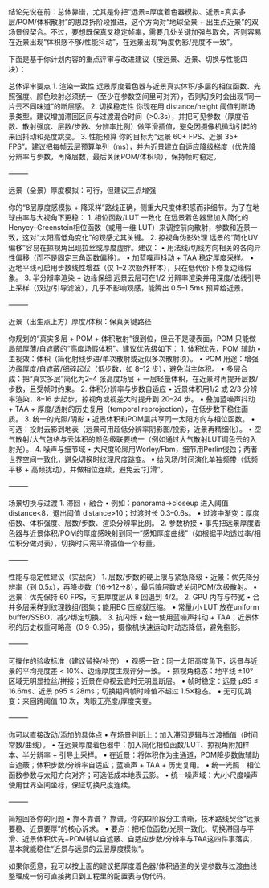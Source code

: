 结论先说在前：总体靠谱，尤其是你把“远景=厚度着色器模拟、近景=真实多层/POM/体积散射”的思路拆阶段推进，这个方向对“地球全景 + 出生点近景”的双场景很契合。不过，要想既保真又稳定帧率，需要几处关键加强与取舍，否则容易在近景出现“体积感不够/性能抖动”，在远景出现“角度伪影/亮度不一致”。

下面是基于你计划内容的重点评审与改进建议（按远景、近景、切换与性能四块）：

总体评审要点
	1.	渲染一致性
远景厚度着色器与近景真实体积/多层的相位函数、光照强度、颜色映射必须统一（至少在参数空间里可对齐），否则切换时会出现“同一片云不同味道”的断层感。
	2.	切换稳定性
你现在用 distance/height 阈值判断场景类型。建议增加滞回区间与过渡混合时间（>0.3s），并把可见参数（厚度倍数、散射强度、层数/步数、分辨率比例）做平滑插值，避免因摄像机微动引起的来回抖动和亮度跳变。
	3.	性能预算
你的目标为“远景 60+ FPS、近景 35+ FPS”。建议把每帧云层预算单列（ms），并为近景建立自适应降级梯度（优先降分辨率与步数，再降层数，最后关闭POM/体积项），保持帧时稳定。

⸻

远景（全景）厚度模拟：可行，但建议三点增强

你的“8层厚度感模拟 + 降采样”路线正确，侧重大尺度体积感而非细节。为了在地球曲率与大视角下更稳：
	1.	相位函数/LUT 一致化
在远景着色器里加入简化的Henyey–Greenstein相位函数（或用一维 LUT）来调控前向散射，参数和近景一致，这对“太阳高低角变化”的观感尤其关键。
	2.	掠视角伪影处理
远景的“简化UV偏移”容易在掠视角出现拉丝或厚度虚胖。建议：
	•	用法线/切线方向相关的各向异性偏移（而不是固定三角函数偏移）。
	•	加蓝噪声抖动 + TAA 稳定厚度采样。
	•	近地平线可启用步数线性增益（仅 1–2 次额外样本），只在低代价下修复边缘假象。
	3.	半分辨率渲染 + 边缘保细
远景云层可在1/2 分辨率渲染并用深度/法线引导上采样（双边/引导滤波），几乎不影响观感，能腾出 0.5–1.5ms 预算给近景。

⸻

近景（出生点上方）厚度/体积：保真关键路径

你规划的“真实多层 + POM + 体积散射”很到位，但云不是硬表面，POM 只能做局部厚薄/自遮蔽的“高度场假体积”。建议优先级如下：
	1.	体积优先，POM 辅助
	•	主视效：体积（简化射线步进/单次散射或近似多次散射项）。
	•	POM 用途：增强边缘厚度/自遮蔽/细碎起伏（低步数，如 8–12 步），避免当主体积。
	•	多层合成：把“真实多层”简化为2–4 张高度场层 + 一层轻量体积，在近景时再提升层数/步数，且受帧时约束。
	2.	体积分辨率与步数自适应
	•	近景体积用1/2 或 2/3 分辨率渲染，8–16 步起步，掠视角或视差大时提升到 20–24 步。
	•	叠加蓝噪声抖动 + TAA + 厚度/透射的历史复用（temporal reprojection），在低步数下稳住画质。
	3.	统一的光照/阴影
	•	近景体积和POM层共享同一太阳方向与相位函数。
	•	可选：投射云影到地表（远景可用超低分辨率阴影图/投影，近景再精细化）。
	•	空气散射/大气包络与云体积的颜色级联要统一（例如通过大气散射LUT调色云的入射光）。
	4.	噪声与细节域
	•	大尺度轮廓用Worley/Fbm，细节用Perlin侵蚀；两者世界空间一致化，避免切换时纹理尺度跳变。
	•	给风场/时间演化单独频带（低频平移 + 高频扰动），并做相位连续，避免云“打滑”。

⸻

场景切换与过渡
	1.	滞回 + 融合
	•	例如：panorama→closeup 进入阈值 distance<8，退出阈值 distance>10；过渡时长 0.3–0.6s。
	•	过渡中渐变：厚度倍数、体积强度、层数/步数、渲染分辨率比例。
	2.	参数桥接
	•	事先把远景厚度着色器与近景体积/POM的厚度感映射到同一“感知厚度曲线”（如根据平均透过率/相位积分做对表），切换时只需平滑插值一个标量。

⸻

性能与稳定性建议（实战向）
	1.	层数/步数的硬上限与紧急降级
	•	近景：优先降分辨率（到 0.5x），再降步数（16→12→8），最后降层数或关闭POM/次级散射。
	•	远景：优先保持 60 FPS，可把厚度层从 8 回退到 4/2。
	2.	GPU 内存与带宽
	•	合并多层采样到纹理数组/图集；能用BC 压缩就压缩。
	•	常量/小 LUT 放在uniform buffer/SSBO，减少绑定切换。
	3.	抗闪烁
	•	统一使用蓝噪声抖动 + TAA；近景体积的历史权重可略高（0.9–0.95），摄像机快速运动时动态降低，避免拖影。

⸻

可操作的验收标准（建议替换/补充）
	•	观感一致：同一太阳高度角下，远景与近景的平均亮度差 < 10%、边缘厚度主观评分一致。
	•	掠视角稳态：地平线 ±10° 区域无明显拉丝/拼接；近景在仰视云底时无明显断层。
	•	帧时稳定：远景 p95 ≤ 16.6ms、近景 p95 ≤ 28ms；切换期间帧时峰值不超过 1.5×稳态。
	•	无可见跳变：来回跨阈值 10 次，肉眼无亮度/厚度突变。

⸻

你可以直接改动/添加的具体点
	•	在场景判断上：加入滞回逻辑与过渡插值（时间常数/曲线）。
	•	在远景厚度着色器中：加入简化相位函数/LUT、掠视角附加样本、半分辨率 + 引导上采样。
	•	在近景：将体积作为主通道，POM降步数做辅助自遮蔽；体积步数/分辨率自适应；蓝噪声 + TAA + 历史复用。
	•	统一光照：相位函数参数与太阳方向对齐；可选低成本地表云影。
	•	统一噪声域：大/小尺度噪声使用世界空间坐标，保证切换尺度连续。

⸻

简短回答你的问题
	•	靠不靠谱？ 靠谱。你的四阶段分工清晰，技术路线契合“远景要稳、近景要厚”的核心诉求。
	•	要点：把相位函数/光照一致化、切换滞回与平滑、近景体积优先+POM辅以自遮蔽、自适应步数/分辨率与TAA这四件事落实，基本就能稳住“近景与远景的云层厚度模拟”。

如果你愿意，我可以按上面的建议把厚度着色器/体积通道的关键参数与过渡曲线整理成一份可直接拷贝到工程里的配置表与伪代码。